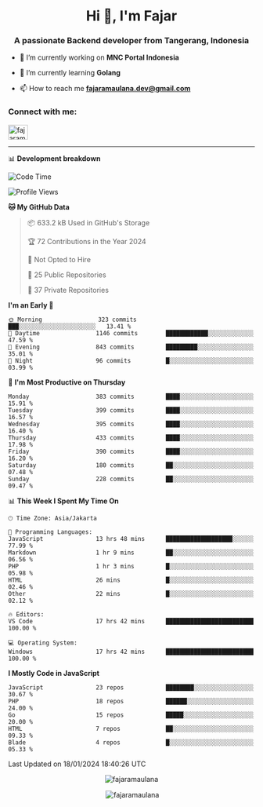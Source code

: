 <h1 align="center">Hi 👋, I'm Fajar</h1>
<h3 align="center">A passionate Backend developer from Tangerang, Indonesia</h3>

<!-- <p align="left"> <img src="https://komarev.com/ghpvc/?username=fajaramaulana&label=Profile%20views&color=0e75b6&style=flat" alt="fajaramaulana" /> </p> -->

- 🔭 I’m currently working on **MNC Portal Indonesia**

- 🌱 I’m currently learning **Golang**

- 📫 How to reach me **fajaramaulana.dev@gmail.com**

<h3 align="left">Connect with me:</h3>
<p align="left">
<a href="https://linkedin.com/in/fajar-agus-maulana-73533a180/" target="blank"><img align="center" src="https://raw.githubusercontent.com/rahuldkjain/github-profile-readme-generator/master/src/images/icons/Social/linked-in-alt.svg" alt="fajaramaulana" height="30" width="40" /></a>
</p>

-------

📊 **Development breakdown**
<!--START_SECTION:waka-->
![Code Time](http://img.shields.io/badge/Code%20Time-1%2C613%20hrs%2045%20mins-blue)

![Profile Views](http://img.shields.io/badge/Profile%20Views-0-blue)

**🐱 My GitHub Data** 

> 📦 633.2 kB Used in GitHub's Storage 
 > 
> 🏆 72 Contributions in the Year 2024
 > 
> 🚫 Not Opted to Hire
 > 
> 📜 25 Public Repositories 
 > 
> 🔑 37 Private Repositories 
 > 
**I'm an Early 🐤** 

```text
🌞 Morning                323 commits         ███░░░░░░░░░░░░░░░░░░░░░░   13.41 % 
🌆 Daytime                1146 commits        ████████████░░░░░░░░░░░░░   47.59 % 
🌃 Evening                843 commits         █████████░░░░░░░░░░░░░░░░   35.01 % 
🌙 Night                  96 commits          █░░░░░░░░░░░░░░░░░░░░░░░░   03.99 % 
```
📅 **I'm Most Productive on Thursday** 

```text
Monday                   383 commits         ████░░░░░░░░░░░░░░░░░░░░░   15.91 % 
Tuesday                  399 commits         ████░░░░░░░░░░░░░░░░░░░░░   16.57 % 
Wednesday                395 commits         ████░░░░░░░░░░░░░░░░░░░░░   16.40 % 
Thursday                 433 commits         ████░░░░░░░░░░░░░░░░░░░░░   17.98 % 
Friday                   390 commits         ████░░░░░░░░░░░░░░░░░░░░░   16.20 % 
Saturday                 180 commits         ██░░░░░░░░░░░░░░░░░░░░░░░   07.48 % 
Sunday                   228 commits         ██░░░░░░░░░░░░░░░░░░░░░░░   09.47 % 
```


📊 **This Week I Spent My Time On** 

```text
🕑︎ Time Zone: Asia/Jakarta

💬 Programming Languages: 
JavaScript               13 hrs 48 mins      ███████████████████░░░░░░   77.99 % 
Markdown                 1 hr 9 mins         ██░░░░░░░░░░░░░░░░░░░░░░░   06.56 % 
PHP                      1 hr 3 mins         █░░░░░░░░░░░░░░░░░░░░░░░░   05.98 % 
HTML                     26 mins             █░░░░░░░░░░░░░░░░░░░░░░░░   02.46 % 
Other                    22 mins             █░░░░░░░░░░░░░░░░░░░░░░░░   02.12 % 

🔥 Editors: 
VS Code                  17 hrs 42 mins      █████████████████████████   100.00 % 

💻 Operating System: 
Windows                  17 hrs 42 mins      █████████████████████████   100.00 % 
```

**I Mostly Code in JavaScript** 

```text
JavaScript               23 repos            ████████░░░░░░░░░░░░░░░░░   30.67 % 
PHP                      18 repos            ██████░░░░░░░░░░░░░░░░░░░   24.00 % 
Go                       15 repos            █████░░░░░░░░░░░░░░░░░░░░   20.00 % 
HTML                     7 repos             ██░░░░░░░░░░░░░░░░░░░░░░░   09.33 % 
Blade                    4 repos             █░░░░░░░░░░░░░░░░░░░░░░░░   05.33 % 
```




 Last Updated on 18/01/2024 18:40:26 UTC
<!--END_SECTION:waka-->
<p align="center"><img align="center" src="https://github-readme-stats.vercel.app/api/top-langs?username=fajaramaulana&show_icons=true&locale=en&layout=compact" alt="fajaramaulana" /></p>

<p align="center">&nbsp;<img align="center" src="https://github-readme-stats.vercel.app/api?username=fajaramaulana&show_icons=true&locale=en" alt="fajaramaulana" /></p>
